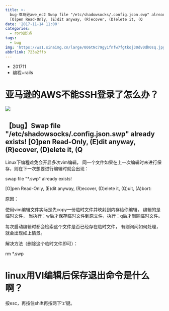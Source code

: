 ```yaml
---
title: >-
  bug-亚马逊awe_ec2 Swap file "/etc/shadowsocks/.config.json.swp" already exists!
  [O]pen Read-Only, (E)dit anyway, (R)ecover, (D)elete it, (Q
date: '2017-11-14 11:00'
categories:
  - ror知识点
tags:
  - bug
img: 'https://ws1.sinaimg.cn/large/006tNc79gy1fnfw7fgtkoj30dv0dh0sq.jpg'
abbrlink: 723a2ffb
---
```


* 201711
* 编程+rails





# 亚马逊的AWS不能SSH登录了怎么办？

![](https://ws4.sinaimg.cn/large/006tKfTcgy1flhedxi3rpj30k004h3yq.jpg)



## 【bug】Swap file "/etc/shadowsocks/.config.json.swp" already exists! [O]pen Read-Only, (E)dit anyway, (R)ecover, (D)elete it, (Q



Linux下编程难免会开启多次vim编辑， 同一个文件如果在上一次编辑时未进行保存，则在下一次想要进行编辑时就会出现：

swap file "*.swp" already exists!

[O]pen Read-Only, (E)dit anyway, (R)ecover, (D)elete it, (Q)uit, (A)bort:

原因：

使用vim编辑文件实际是先copy一份临时文件并映射到内存给你编辑， 编辑的是临时文件， 当执行：w后才保存临时文件到原文件，执行：q后才删除临时文件。

每次启动编辑时都会检索这个文件是否已经存在临时文件， 有则询问如何处理，就会出现如上情景。

 解决方法（删除这个临时文件即可）：

rm *.swp



# linux用VI编辑后保存退出命令是什么啊？

按esc，再按住shift再按两下’z‘键。